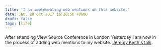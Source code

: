 ```yaml
---
title: 'I am implementing web mentions on this website.'
date: Sat, 28 Oct 2017 16:20:58 +0000
draft: false
tags: [life]
---
```


After attending View Source Conference in London Yesterday I am now in the process of adding web mentions to my website. [Jeremy Keith's talk](https://viewsourceconf.org/london-2017/#building-blocks_summary).